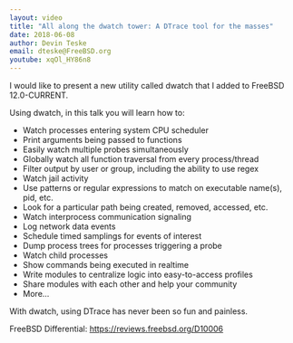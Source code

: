 ```yaml
---
layout: video
title: "All along the dwatch tower: A DTrace tool for the masses"
date: 2018-06-08
author: Devin Teske
email: dteske@FreeBSD.org
youtube: xqOl_HY86n8
---
```

I would like to present a new utility called dwatch that I added to FreeBSD 12.0-CURRENT.

Using dwatch, in this talk you will learn how to:

* Watch processes entering system CPU scheduler
* Print arguments being passed to functions
* Easily watch multiple probes simultaneously
* Globally watch all function traversal from every process/thread
* Filter output by user or group, including the ability to use regex
* Watch jail activity
* Use patterns or regular expressions to match on executable name(s), pid, etc.
* Look for a particular path being created, removed, accessed, etc.
* Watch interprocess communication signaling
* Log network data events
* Schedule timed samplings for events of interest
* Dump process trees for processes triggering a probe
* Watch child processes
* Show commands being executed in realtime
* Write modules to centralize logic into easy-to-access profiles
* Share modules with each other and help your community
* More...

With dwatch, using DTrace has never been so fun and painless.

FreeBSD Differential: https://reviews.freebsd.org/D10006
